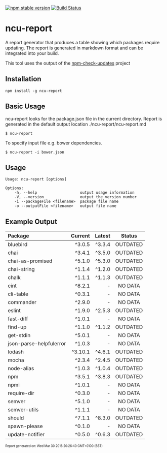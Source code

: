 [![npm stable version](https://img.shields.io/npm/v/ncu-report.svg?label=npm)](https://npmjs.org/package/ncu-report)
[![Build Status](https://travis-ci.org/cizer/ncu-report.svg?branch=master)](https://travis-ci.org/cizer/ncu-report)

# ncu-report
A report generator that produces a table showing which packages require updating. The report is generated in markdown format and can be integrated into your build.

This tool uses the output of the [npm-check-updates](https://github.com/tjunnone/npm-check-updates) project

## Installation
```
npm install -g ncu-report
```

## Basic Usage
ncu-report looks for the package.json file in the current directory.
Report is generated in the default output location ./ncu-report/ncu-report.md
```
$ ncu-report
```

To specify input file e.g. bower dependencies.
````
$ ncu-report -i bower.json
````

## Usage
````
Usage: ncu-report [options]

Options:
    -h, --help                   output usage information
    -V, --version                output the version number
    -i --packageFile <filename>  package file name
    -o --outputFile <filename>   output file name
````

Example Output
--------------
| Package | Current | Latest | Status |
| :------ | ------: | -----: | :----: |
| bluebird | ^3.0.5 | ^3.3.4 | OUTDATED |
| chai | ^3.4.1 | ^3.5.0 | OUTDATED |
| chai-as-promised | ^5.1.0 | ^5.3.0 | OUTDATED |
| chai-string | ^1.1.4 | ^1.2.0 | OUTDATED |
| chalk | ^1.1.1 | ^1.1.3 | OUTDATED |
| cint | ^8.2.1 | - | NO DATA |
| cli-table | ^0.3.1 | - | NO DATA |
| commander | ^2.9.0 | - | NO DATA |
| eslint | ^1.9.0 | ^2.5.3 | OUTDATED |
| fast-diff | ^1.0.1 | - | NO DATA |
| find-up | ^1.1.0 | ^1.1.2 | OUTDATED |
| get-stdin | ^5.0.1 | - | NO DATA |
| json-parse-helpfulerror | ^1.0.3 | - | NO DATA |
| lodash | ^3.10.1 | ^4.6.1 | OUTDATED |
| mocha | ^2.3.4 | ^2.4.5 | OUTDATED |
| node-alias | ^1.0.3 | ^1.0.4 | OUTDATED |
| npm | ^3.5.1 | ^3.8.3 | OUTDATED |
| npmi | ^1.0.1 | - | NO DATA |
| require-dir | ^0.3.0 | - | NO DATA |
| semver | ^5.1.0 | - | NO DATA |
| semver-utils | ^1.1.1 | - | NO DATA |
| should | ^7.1.1 | ^8.3.0 | OUTDATED |
| spawn-please | ^0.1.0 | - | NO DATA |
| update-notifier | ^0.5.0 | ^0.6.3 | OUTDATED |
<sup><sub>Report generated on: Wed Mar 30 2016 20:26:40 GMT+0100 (BST)<sub><sup>
